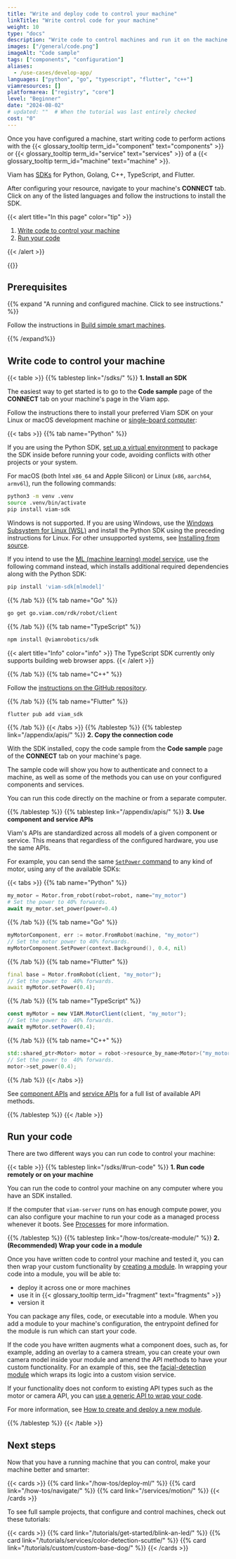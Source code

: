 ```yaml
---
title: "Write and deploy code to control your machine"
linkTitle: "Write control code for your machine"
weight: 10
type: "docs"
description: "Write code to control machines and run it on the machine or remotely."
images: ["/general/code.png"]
imageAlt: "Code sample"
tags: ["components", "configuration"]
aliases:
  - /use-cases/develop-app/
languages: ["python", "go", "typescript", "flutter", "c++"]
viamresources: []
platformarea: ["registry", "core"]
level: "Beginner"
date: "2024-08-02"
# updated: ""  # When the tutorial was last entirely checked
cost: "0"
---
```


Once you have configured a machine, start writing code to perform actions with the {{< glossary_tooltip term_id="component" text="components" >}} or {{< glossary_tooltip term_id="service" text="services" >}} of a {{< glossary_tooltip term_id="machine" text="machine" >}}.

Viam has [SDKs](/sdks/) for Python, Golang, C++, TypeScript, and Flutter.

After configuring your resource, navigate to your machine's **CONNECT** tab.
Click on any of the listed languages and follow the instructions to install the SDK.

{{< alert title="In this page" color="tip" >}}

1. [Write code to control your machine](#write-code-to-control-your-machine)
2. [Run your code](#run-your-code)

{{< /alert >}}

{{<youtube embed_url="https://www.youtube-nocookie.com/embed/ulouuBqyNls">}}

## Prerequisites

{{% expand "A running and configured machine. Click to see instructions." %}}

Follow the instructions in [Build simple smart machines](/how-tos/configure/).

{{% /expand%}}

## Write code to control your machine

{{< table >}}
{{% tablestep link="/sdks/" %}}
**1. Install an SDK**

The easiest way to get started is to go to the **Code sample** page of the **CONNECT** tab on your machine's page in the Viam app.

Follow the instructions there to install your preferred Viam SDK on your Linux or macOS development machine or [single-board computer](/components/board/):

{{< tabs >}}
{{% tab name="Python" %}}

If you are using the Python SDK, [set up a virtual environment](/sdks/python/python-venv/) to package the SDK inside before running your code, avoiding conflicts with other projects or your system.

For macOS (both Intel `x86_64` and Apple Silicon) or Linux (`x86`, `aarch64`, `armv6l`), run the following commands:

```sh {class="command-line" data-prompt="$"}
python3 -m venv .venv
source .venv/bin/activate
pip install viam-sdk
```

Windows is not supported.
If you are using Windows, use the [Windows Subsystem for Linux (WSL)](https://learn.microsoft.com/en-us/windows/wsl/install) and install the Python SDK using the preceding instructions for Linux.
For other unsupported systems, see [Installing from source](https://python.viam.dev/#installing-from-source).

If you intend to use the [ML (machine learning) model service](/services/ml/), use the following command instead, which installs additional required dependencies along with the Python SDK:

```sh {class="command-line" data-prompt="$"}
pip install 'viam-sdk[mlmodel]'
```

{{% /tab %}}
{{% tab name="Go" %}}

```sh {class="command-line" data-prompt="$"}
go get go.viam.com/rdk/robot/client
```

{{% /tab %}}
{{% tab name="TypeScript" %}}

```sh {class="command-line" data-prompt="$"}
npm install @viamrobotics/sdk
```

{{< alert title="Info" color="info" >}}
The TypeScript SDK currently only supports building web browser apps.
{{< /alert >}}

{{% /tab %}}
{{% tab name="C++" %}}

Follow the [instructions on the GitHub repository](https://github.com/viamrobotics/viam-cpp-sdk/blob/main/BUILDING.md).

{{% /tab %}}
{{% tab name="Flutter" %}}

```sh {class="command-line" data-prompt="$"}
flutter pub add viam_sdk
```

{{% /tab %}}
{{< /tabs >}}
{{% /tablestep %}}
{{% tablestep link="/appendix/apis/" %}}
**2. Copy the connection code**

With the SDK installed, copy the code sample from the **Code sample** page of the **CONNECT** tab on your machine's page.

The sample code will show you how to authenticate and connect to a machine, as well as some of the methods you can use on your configured components and services.

You can run this code directly on the machine or from a separate computer.

{{% /tablestep %}}
{{% tablestep link="/appendix/apis/" %}}
**3. Use component and service APIs**

Viam's APIs are standardized across all models of a given component or service.
This means that regardless of the configured hardware, you use the same APIs.

For example, you can send the same [`SetPower` command](/components/motor/#setpower) to any kind of motor, using any of the available SDKs:

{{< tabs >}}
{{% tab name="Python" %}}

```python {class="line-numbers linkable-line-numbers"}
my_motor = Motor.from_robot(robot=robot, name="my_motor")
# Set the power to 40% forwards.
await my_motor.set_power(power=0.4)
```

{{% /tab %}}
{{% tab name="Go" %}}

```go {class="line-numbers linkable-line-numbers"}
myMotorComponent, err := motor.FromRobot(machine, "my_motor")
// Set the motor power to 40% forwards.
myMotorComponent.SetPower(context.Background(), 0.4, nil)
```

{{% /tab %}}
{{% tab name="Flutter" %}}

```dart {class="line-numbers linkable-line-numbers"}
final base = Motor.fromRobot(client, "my_motor");
// Set the power to  40% forwards.
await myMotor.setPower(0.4);
```

{{% /tab %}}
{{% tab name="TypeScript" %}}

```ts {class="line-numbers linkable-line-numbers"}
const myMotor = new VIAM.MotorClient(client, "my_motor");
// Set the power to  40% forwards.
await myMotor.setPower(0.4);
```

{{% /tab %}}
{{% tab name="C++" %}}

```cpp {class="line-numbers linkable-line-numbers"}
std::shared_ptr<Motor> motor = robot->resource_by_name<Motor>("my_motor");
// Set the power to  40% forwards.
motor->set_power(0.4);
```

{{% /tab %}}
{{< /tabs >}}

See [component APIs](/appendix/apis/#component-apis) and [service APIs](/appendix/apis/#service-apis) for a full list of available API methods.

{{% /tablestep %}}
{{< /table >}}

## Run your code

There are two different ways you can run code to control your machine:

{{< table >}}
{{% tablestep link="/sdks/#run-code" %}}
**1. Run code remotely or on your machine**

You can run the code to control your machine on any computer where you have an SDK installed.

If the computer that `viam-server` runs on has enough compute power, you can also configure your machine to run your code as a managed process whenever it boots.
See [Processes](/configure/processes/#configure-a-process) for more information.

{{% /tablestep %}}
{{% tablestep link="/how-tos/create-module/" %}}
**2. (Recommended) Wrap your code in a module**

Once you have written code to control your machine and tested it, you can then wrap your custom functionality by [creating a module](/how-tos/create-module/).
In wrapping your code into a module, you will be able to:

- deploy it across one or more machines
- use it in {{< glossary_tooltip term_id="fragment" text="fragments" >}}
- version it

You can package any files, code, or executable into a module.
When you add a module to your machine's configuration, the entrypoint defined for the module is run which can start your code.

If the code you have written augments what a component does, such as, for example, adding an overlay to a camera stream, you can create your own camera model inside your module and amend the API methods to have your custom functionality.
For an example of this, see the [facial-detection module](https://github.com/viam-labs/facial-detection) which wraps its logic into a custom vision service.

If your functionality does not conform to existing API types such as the motor or camera API, you can [use a generic API to wrap your code](https://docs.viam.com/how-tos/create-module/#choose-an-api-to-implement-in-your-model).

For more information, see [How to create and deploy a new module](/how-tos/create-module/).

{{% /tablestep %}}
{{< /table >}}

## Next steps

Now that you have a running machine that you can control, make your machine better and smarter:

{{< cards >}}
{{% card link="/how-tos/deploy-ml/" %}}
{{% card link="/how-tos/navigate/" %}}
{{% card link="/services/motion/" %}}
{{< /cards >}}

To see full sample projects, that configure and control machines, check out these tutorials:

{{< cards >}}
{{% card link="/tutorials/get-started/blink-an-led/" %}}
{{% card link="/tutorials/services/color-detection-scuttle/" %}}
{{% card link="/tutorials/custom/custom-base-dog/" %}}
{{< /cards >}}
